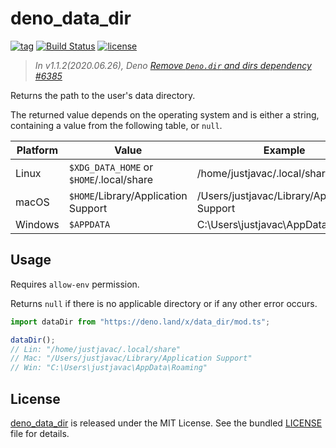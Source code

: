 # deno_data_dir

[![tag](https://img.shields.io/github/release/justjavac/deno_data_dir)](https://github.com/justjavac/deno_data_dir/releases)
[![Build Status](https://github.com/justjavac/deno_data_dir/workflows/ci/badge.svg?branch=master)](https://github.com/justjavac/deno_data_dir/actions)
[![license](https://img.shields.io/github/license/justjavac/deno_data_dir)](https://github.com/justjavac/deno_data_dir/blob/master/LICENSE)

> _In v1.1.2(2020.06.26), Deno
> [Remove `Deno.dir` and dirs dependency #6385](https://github.com/denoland/deno/pull/6385)_

Returns the path to the user's data directory.

The returned value depends on the operating system and is either a string,
containing a value from the following table, or `null`.

| Platform | Value                                    | Example                                      |
| -------- | ---------------------------------------- | -------------------------------------------- |
| Linux    | `$XDG_DATA_HOME` or `$HOME`/.local/share | /home/justjavac/.local/share                 |
| macOS    | `$HOME`/Library/Application Support      | /Users/justjavac/Library/Application Support |
| Windows  | `$APPDATA`                               | C:\Users\justjavac\AppData\Roaming           |

## Usage

Requires `allow-env` permission.

Returns `null` if there is no applicable directory or if any other error occurs.

```ts
import dataDir from "https://deno.land/x/data_dir/mod.ts";

dataDir();
// Lin: "/home/justjavac/.local/share"
// Mac: "/Users/justjavac/Library/Application Support"
// Win: "C:\Users\justjavac\AppData\Roaming"
```

## License

[deno_data_dir](https://github.com/justjavac/deno_data_dir) is released under
the MIT License. See the bundled [LICENSE](./LICENSE) file for details.
